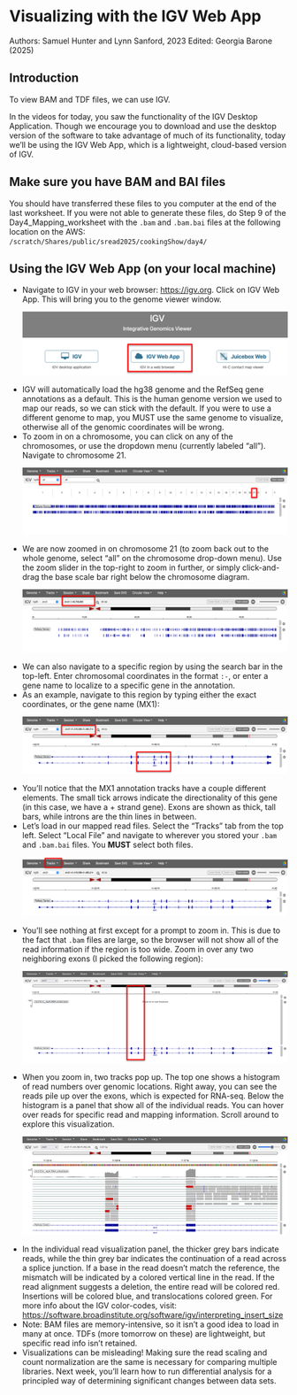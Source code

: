 # Visualizing with the IGV Web App
Authors: Samuel Hunter and Lynn Sanford, 2023
Edited: Georgia Barone (2025)

## Introduction
To view BAM and TDF files, we can use IGV.

In the videos for today, you saw the functionality of the IGV Desktop Application. Though we encourage you to download and use the desktop version of the software to take advantage of much of its functionality, today we’ll be using the IGV Web App, which is a lightweight, cloud-based version of IGV.

## Make sure you have BAM and BAI files
You should have transferred these files to you computer at the end of the last worksheet. If you were not able to generate these files, do Step 9 of the Day4_Mapping_worksheet with the `.bam` and `.bam.bai` files at the following location on the AWS:\
`/scratch/Shares/public/sread2025/cookingShow/day4/`

## Using the IGV Web App (on your local machine)

<ul>
  <li>
    Navigate to IGV in your web browser: <a href=https://igv.org target="_blank">https://igv.org</a>. Click on IGV Web App. This will bring you to the genome viewer window.

  ![IGV Web App](md_images/IGV_web_app.png)
  </li>
  <li>
    IGV will automatically load the hg38 genome and the RefSeq gene annotations as a default. This is the human genome version we used to map our reads, so we can stick with the default. If you were to use a different genome to map, you MUST use the same genome to visualize, otherwise all of the genomic coordinates will be wrong.
  </li>
  <li>
    To zoom in on a chromosome, you can click on any of the chromosomes, or use the dropdown menu (currently labeled “all”). Navigate to chromosome 21.

  ![IGV Chr21](md_images/IGV_chr21.png)
  </li>
  <li>
    We are now zoomed in on chromosome 21 (to zoom back out to the whole genome, select “all” on the chromosome drop-down menu). Use the zoom slider in the top-right to zoom in further, or simply click-and-drag the base scale bar right below the chromosome diagram.

  ![IGV chromosomal coordinates](md_images/IGV_chrom_coord.png)
  </li>
  <li>
    We can also navigate to a specific region by using the search bar in the top-left. Enter chromosomal coordinates in the format <code><chromosome>:<start_position>-<end_position></code>, or enter a gene name to localize to a specific gene in the annotation.
  </li>
  <li>
    As an example, navigate to this region by typing either the exact coordinates, or the gene name (MX1):

  ![IGV MX1](md_images/IGV_MX1.png)
  </li>
  <li>
    You’ll notice that the MX1 annotation tracks have a couple different elements. The small tick arrows indicate the directionality of this gene (in this case, we have a + strand gene). Exons are shown as thick, tall bars, while introns are the thin lines in between. 
  </li>
  <li>
    Let’s load in our mapped read files. Select the “Tracks” tab from the top left. Select “Local File” and navigate to wherever you stored your <code>.bam</code> and <code>.bam.bai</code> files. You <strong>MUST</strong> select both files.

  ![IGV open local files](md_images/IGV_local_files.png)
  </li>
  <li>
    You’ll see nothing at first except for a prompt to zoom in. This is due to the fact that <code>.bam</code> files are large, so the browser will not show all of the read information if the region is too wide. Zoom in over any two neighboring exons (I picked the following region):

  ![IGV Zoomed out bam](md_images/IGV_zoomed_out_bam.png)
  </li>
  <li>
    When you zoom in, two tracks pop up. The top one shows a histogram of read numbers over genomic locations. Right away, you can see the reads pile up over the exons, which is expected for RNA-seq. Below the histogram is a panel that show all of the individual reads. You can hover over reads for specific read and mapping information. Scroll around to explore this visualization.

  ![IGV Zoomed in bam](md_images/IGV_zoomed_in_bam.png)
  </li>
  <li>
    In the individual read visualization panel, the thicker grey bars indicate reads, while the thin grey bar indicates the continuation of a read across a splice junction. If a base in the read doesn’t match the reference, the mismatch will be indicated by a colored vertical line in the read. If the read alignment suggests a deletion, the entire read will be colored red. Insertions will be colored blue, and translocations colored green. For more info about the IGV color-codes, visit: <a href="https://software.broadinstitute.org/software/igv/interpreting_insert_size", target="_blank">https://software.broadinstitute.org/software/igv/interpreting_insert_size</a>
  </li>
  <li>
    Note: BAM files are memory-intensive, so it isn’t a good idea to load in many at once. TDFs (more tomorrow on these) are lightweight, but specific read info isn’t retained.
  </li>
  <li> 
    Visualizations can be misleading! Making sure the read scaling and count normalization are the same is necessary for comparing multiple libraries. Next week, you’ll learn how to run differential analysis for a principled way of determining significant changes between data sets.
  </li>
</ul>

